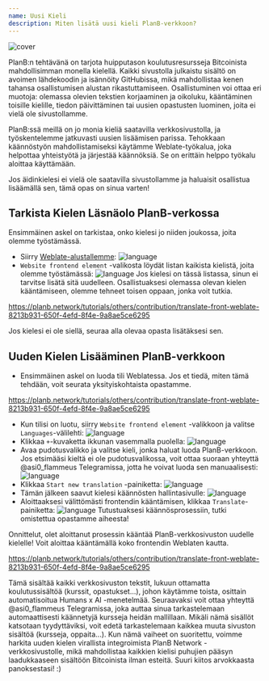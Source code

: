 ```yaml
---
name: Uusi Kieli
description: Miten lisätä uusi kieli PlanB-verkkoon?
---
```

![cover](assets/cover.webp)

PlanB:n tehtävänä on tarjota huipputason koulutusresursseja Bitcoinista mahdollisimman monella kielellä. Kaikki sivustolla julkaistu sisältö on avoimen lähdekoodin ja isännöity GitHubissa, mikä mahdollistaa kenen tahansa osallistumisen alustan rikastuttamiseen. Osallistuminen voi ottaa eri muotoja: olemassa olevien tekstien korjaaminen ja oikoluku, kääntäminen toisille kielille, tiedon päivittäminen tai uusien opastusten luominen, joita ei vielä ole sivustollamme.

PlanB:ssä meillä on jo monia kieliä saatavilla verkkosivustolla, ja työskentelemme jatkuvasti uusien lisäämisen parissa. Tehokkaan käännöstyön mahdollistamiseksi käytämme Weblate-työkalua, joka helpottaa yhteistyötä ja järjestää käännöksiä. Se on erittäin helppo työkalu aloittaa käyttämään.

Jos äidinkielesi ei vielä ole saatavilla sivustollamme ja haluaisit osallistua lisäämällä sen, tämä opas on sinua varten!

## Tarkista Kielen Läsnäolo PlanB-verkossa

Ensimmäinen askel on tarkistaa, onko kielesi jo niiden joukossa, joita olemme työstämässä.

- Siirry [Weblate-alustallemme](https://weblate.planb.network/projects/planb-network-website/):
![language](assets/01.webp)
- `Website frontend element` -valikosta löydät listan kaikista kielistä, joita olemme työstämässä:
![language](assets/02.webp)
Jos kielesi on tässä listassa, sinun ei tarvitse lisätä sitä uudelleen. Osallistuaksesi olemassa olevan kielen kääntämiseen, olemme tehneet toisen oppaan, jonka voit tutkia.

https://planb.network/tutorials/others/contribution/translate-front-weblate-8213b931-650f-4efd-8f4e-9a8ae5ce6295



Jos kielesi ei ole siellä, seuraa alla olevaa opasta lisätäksesi sen.

## Uuden Kielen Lisääminen PlanB-verkkoon

- Ensimmäinen askel on luoda tili Weblatessa. Jos et tiedä, miten tämä tehdään, voit seurata yksityiskohtaista opastamme.

https://planb.network/tutorials/others/contribution/translate-front-weblate-8213b931-650f-4efd-8f4e-9a8ae5ce6295


- Kun tilisi on luotu, siirry `Website frontend element` -valikkoon ja valitse `Languages`-välilehti:
![language](assets/03.webp)
- Klikkaa `+`-kuvaketta ikkunan vasemmalla puolella:
![language](assets/04.webp)
- Avaa pudotusvalikko ja valitse kieli, jonka haluat luoda PlanB-verkkoon. Jos etsimääsi kieltä ei ole pudotusvalikossa, voit ottaa suoraan yhteyttä @asi0_flammeus Telegramissa, jotta he voivat luoda sen manuaalisesti:
![language](assets/05.webp)
- Klikkaa `Start new translation` -painiketta:
![language](assets/06.webp)
- Tämän jälkeen saavut kielesi käännösten hallintasivulle:
![language](assets/07.webp)
- Aloittaaksesi välittömästi frontendin kääntämisen, klikkaa `Translate`-painiketta: ![language](assets/08.webp)
Tutustuaksesi käännösprosessiin, tutki omistettua opastamme aiheesta!

Onnittelut, olet aloittanut prosessin kääntää PlanB-verkkosivuston uudelle kielelle! Voit aloittaa kääntämällä koko frontendin Weblaten kautta.

https://planb.network/tutorials/others/contribution/translate-front-weblate-8213b931-650f-4efd-8f4e-9a8ae5ce6295

 Tämä sisältää kaikki verkkosivuston tekstit, lukuun ottamatta koulutussisältöä (kurssit, opastukset...), johon käytämme toista, osittain automatisoitua Humans x AI -menetelmää.
Seuraavaksi voit ottaa yhteyttä @asi0_flammeus Telegramissa, joka auttaa sinua tarkastelemaan automaattisesti käännetyjä kursseja heidän mallillaan. Mikäli nämä sisällöt katsotaan tyydyttäviksi, voit edetä tarkastelemaan kaikkea muuta sivuston sisältöä (kursseja, oppaita...). Kun nämä vaiheet on suoritettu, voimme harkita uuden kielen virallista integroimista PlanB Network -verkkosivustolle, mikä mahdollistaa kaikkien kielisi puhujien pääsyn laadukkaaseen sisältöön Bitcoinista ilman esteitä.
Suuri kiitos arvokkaasta panoksestasi! :)